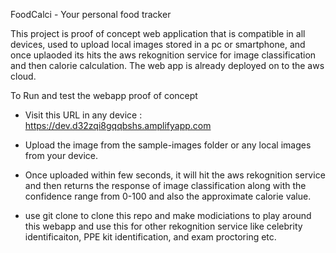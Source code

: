 FoodCalci - Your personal food tracker

This project is proof of concept web application that is compatible in all devices, used to upload local images stored in a pc or smartphone, and once uplaoded its hits the aws rekognition service for image classification and then calorie calculation.
The web app is already deployed on to the aws cloud.

To Run and test the webapp proof of concept
- Visit this URL in any device : https://dev.d32zqi8gqqbshs.amplifyapp.com
- Upload the image from the sample-images folder or any local images from your device.
- Once uploaded within few seconds, it will hit the aws rekognition service and then returns the response of image classification along with the confidence range from 0-100 and also the approximate calorie value.

- use git clone to clone this repo and make modiciations to play around this webapp and use this for other rekognition service like celebrity identificaiton, PPE kit identification, and exam proctoring etc.


